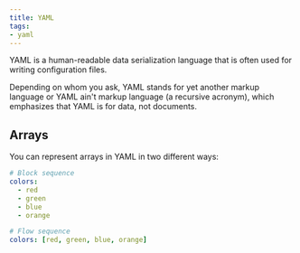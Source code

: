 ```yaml
---
title: YAML
tags:
- yaml
---
```


YAML is a human-readable data serialization language that is often used for writing configuration files. 
<!--more-->
Depending on whom you ask, YAML stands for yet another markup language or YAML ain't markup language (a recursive acronym), 
which emphasizes that YAML is for data, not documents.

## Arrays

You can represent arrays in YAML in two different ways:

```yaml
# Block sequence
colors:
  - red
  - green
  - blue
  - orange
```

```yaml
# Flow sequence
colors: [red, green, blue, orange]
```
